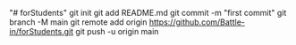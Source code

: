 "# forStudents"  git init git add README.md git commit -m "first commit" git branch -M main git remote add origin https://github.com/Battle-in/forStudents.git git push -u origin main
